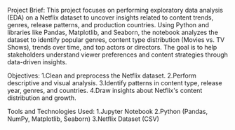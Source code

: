Project Brief:
This project focuses on performing exploratory data analysis (EDA) on a Netflix dataset to uncover insights related to content trends, genres, release patterns, and production countries. 
Using Python and libraries like Pandas, Matplotlib, and Seaborn, the notebook analyzes the dataset to identify popular genres, content type distribution (Movies vs. TV Shows),
trends over time, and top actors or directors. The goal is to help stakeholders understand viewer preferences and content strategies through data-driven insights.

Objectives:
1.Clean and preprocess the Netflix dataset.
2.Perform descriptive and visual analysis.
3.Identify patterns in content type, release year, genres, and countries.
4.Draw insights about Netflix's content distribution and growth.

Tools and Technologies Used:
1.Jupyter Notebook
2.Python (Pandas, NumPy, Matplotlib, Seaborn)
3.Netflix Dataset (CSV)

